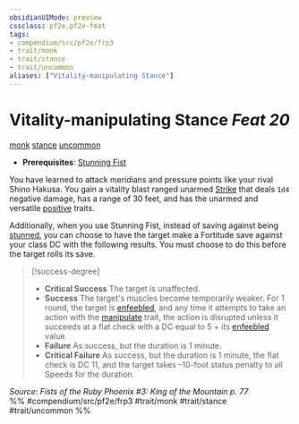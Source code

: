 ```yaml
---
obsidianUIMode: preview
cssclass: pf2e,pf2e-feat
tags:
- compendium/src/pf2e/frp3
- trait/monk
- trait/stance
- trait/uncommon
aliases: ["Vitality-manipulating Stance"]
---
```

# Vitality-manipulating Stance  *Feat 20*  
[monk](../../Rules/traits/monk.md)  [stance](../../Rules/traits/stance.md)  [uncommon](../../Rules/traits/uncommon.md)  

- **Prerequisites**: [Stunning Fist](stunning-fist.md)

You have learned to attack meridians and pressure points like your rival Shino Hakusa. You gain a vitality blast ranged unarmed [Strike](../../Rules/actions/strike.md) that deals `1d4` negative damage, has a range of 30 feet, and has the unarmed and versatile [positive](../../Rules/traits/positive.md) traits.

Additionally, when you use Stunning Fist, instead of saving against being [stunned](../../Rules/conditions.md#Stunned), you can choose to have the target make a Fortitude save against your class DC with the following results. You must choose to do this before the target rolls its save.

> [!success-degree] 
> - **Critical Success** The target is unaffected.
> - **Success** The target's muscles become temporarily weaker. For 1 round, the target is [enfeebled](../../Rules/conditions.md#Enfeebled), and any time it attempts to take an action with the [manipulate](../../Rules/traits/manipulate.md) trait, the action is disrupted unless it succeeds at a flat check with a DC equal to 5 + its [enfeebled](../../Rules/conditions.md#Enfeebled) value.
> - **Failure** As success, but the duration is 1 minute.
> - **Critical Failure** As success, but the duration is 1 minute, the flat check is DC 11, and the target takes –10-foot status penalty to all Speeds for the duration.

*Source: Fists of the Ruby Phoenix #3: King of the Mountain p. 77*  
%% #compendium/src/pf2e/frp3 #trait/monk #trait/stance #trait/uncommon %%